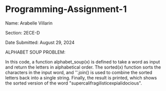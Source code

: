 # Programming-Assignment-1

Name: Arabelle Villarin  

Section: 2ECE-D

Date Submitted: August 29, 2024

ALPHABET SOUP PROBLEM:

In this code, a function alphabet_soup(x) is defined to take a word as input and return the letters in alphabetical order. The sorted(x) function sorts the characters in the input word, and ''.join() is used to combine the sorted letters back into a single string. Finally, the result is printed, which shows the sorted version of the word "supercalifragilisticexpialidocious".


